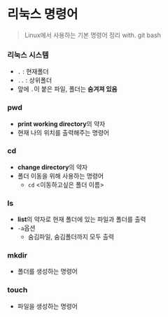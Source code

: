 # 리눅스 명령어

> Linux에서 사용하는 기본 명령어 정리 with. git bash



### 리눅스 시스템

- `.` : 현재폴더
- `..` : 상위폴더
- 앞에 `.`이 붙은 파일, 폴더는 **숨겨져 있음**



### pwd

- **print working directory**의 약자
- 현재 나의 위치를 출력해주는 명령어



### cd

- **change directory**의 약자
- 폴더 이동을 위해 사용하는 명령어
  - `cd` <이동하고싶은 폴더 이름>



### ls

- **list**의 약자로 현재 폴더에 있는 파일과 폴더를 출력
- `-a`옵션
  - 숨김파일, 숨김폴더까지 모두 출력



### mkdir

- 폴더를 생성하는 명령어



### touch

- 파일을 생성하는 명령어